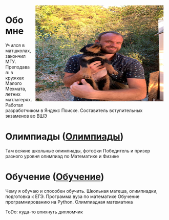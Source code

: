 
<img align="right" width="400" height="300" src="photo.jpg" Hspace="10" Vspace="10">


# Обо мне 

Учился в матшколах, закончил МГУ. Преподавал: в кружках Малого Мехмата, летних матлагерях. Работал разработчиком в Яндекс Поиске. Составитель вступительных экзаменов во ВШЭ


# Олимпиады (<a href="/olympiads/">Олимпиады</a>)
Там всякие школьные олимпиады, фотофки
Победитель и призер разного уровня олимпиад по Математике и Физике

# Обучение (<a href="/teaching/">Обучение</a>)
Чему я обучаю и способен обучить.
Школьная матеша, олимпиадки, подготовка к ЕГЭ. 
Программа вуза по математике
Обучение программированию на Python. Олимпиадная математика


ToDo: куда-то впихнуть дипломчик